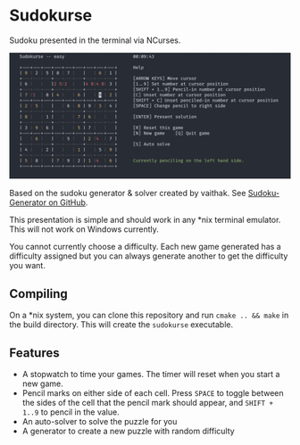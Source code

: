 # Sudokurse

Sudoku presented in the terminal via NCurses.

![image](res/img1.png)

Based on the sudoku generator & solver created by vaithak. See [Sudoku-Generator on GitHub](https://github.com/vaithak/Sudoku-Generator/tree/master).

This presentation is simple and should work in any *nix terminal emulator. This will not work on Windows currently.

You cannot currently choose a difficulty. Each new game generated has a difficulty assigned but you can always generate another to get the difficulty you want.

## Compiling

On a *nix system, you can clone this repository and run `cmake .. && make` in the build directory. This will create the `sudokurse` executable.

## Features

* A stopwatch to time your games. The timer will reset when you start a new game.
* Pencil marks on either side of each cell. Press `SPACE` to toggle between the sides of the cell that the pencil mark should appear, and `SHIFT + 1..9` to pencil in the value.
* An auto-solver to solve the puzzle for you
* A generator to create a new puzzle with random difficulty
